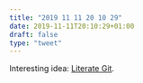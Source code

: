 ```yaml
---
title: "2019 11 11 20 10 29"
date: 2019-11-11T20:10:29+01:00
draft: false
type: "tweet"
---
```

Interesting idea: [Literate Git](https://github.com/bennorth/literate-git/).
